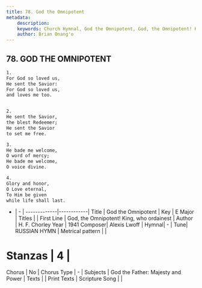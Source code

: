 ```yaml
---
title: 78. God the Omnipotent
metadata:
    description: 
    keywords: Church Hymnal, God the Omnipotent, God, the Omnipotent! King, who ordainest, 
    author: Brian Onang'o
---
```



## 78. GOD THE OMNIPOTENT

```txt
1.
For God so loved us,
He sent the Savior:
For God so loved us,
and loves me too.


2.
He sent the Savior,
the blest Redeemer;
He sent the Savior
to set me free.

3.
He bade me welcome,
O word of mercy;
He bade me welcome,
O voice divine.

4.
Glory and honor,
O Love eternal,
To Him be given
while life shall last.
```

- |   -  |
-------------|------------|
Title | God the Omnipotent |
Key | E Major |
Titles |  |
First Line | God, the Omnipotent! King, who ordainest |
Author | H. F. Chorley
Year | 1941
Composer| Alexis Lwoff |
Hymnal|  - |
Tune| RUSSIAN HYMN |
Metrical pattern | |
# Stanzas | 4 |
Chorus | No |
Chorus Type | - |
Subjects | God the Father: Majesty and Power |
Texts |  |
Print Texts | 
Scripture Song |  |
  
